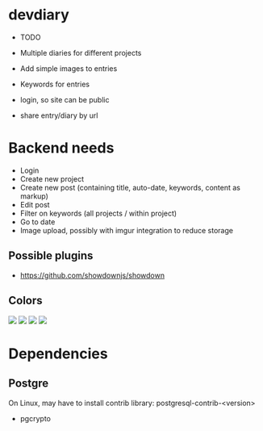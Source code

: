 # devdiary

- TODO
- Multiple diaries for different projects
- Add simple images to entries
- Keywords for entries

- login, so site can be public
- share entry/diary by url

# Backend needs
- Login
- Create new project
- Create new post (containing title, auto-date, keywords, content as markup)
- Edit post
- Filter on keywords (all projects / within project)
- Go to date
- Image upload, possibly with imgur integration to reduce storage

## Possible plugins

- https://github.com/showdownjs/showdown

## Colors

<img src="https://dummyimage.com/360x100/a9a9a9/ffffff.png&text=Carbon+0xA9A9A9"></img>
<img src="https://dummyimage.com/360x100/caebf2/635363.png&text=Sky+0xCAEBF2"></img>
<img src="https://dummyimage.com/360x100/ff3b3e/ffffff.png&text=Watermelon+0xFF3B3F"></img>
<img src="https://dummyimage.com/360x100/efefef/635463.png&text=Neutral+0xEFEFEF"></img>

# Dependencies
## Postgre
On Linux, may have to install contrib library: postgresql-contrib-\<version\>
- pgcrypto